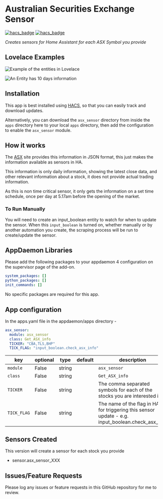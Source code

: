 # Australian Securities Exchange Sensor
[![hacs_badge](https://img.shields.io/badge/HACS-Default-orange.svg?style=for-the-badge)](https://github.com/custom-components/hacs)
[![hacs_badge](https://img.shields.io/badge/HACS-Custom-orange.svg?style=for-the-badge)](https://github.com/custom-components/hacs)

_Creates sensors for Home Assistant for each ASX Symbol you provide_


## Lovelace Examples

![Example of the entities in Lovelace](https://github.com/simonhq/asx_sensor/blob/master/asx_sensor_entities.PNG)

![An Entity has 10 days information](https://github.com/simonhq/asx_sensor/blob/master/asx_sensor_entity.PNG)

## Installation

This app is best installed using [HACS](https://github.com/custom-components/hacs), so that you can easily track and download updates.

Alternatively, you can download the `asx_sensor` directory from inside the `apps` directory here to your local `apps` directory, then add the configuration to enable the `asx_sensor` module.

## How it works

The [ASX](https://www.asx.com.au/) site provides this information in JSON format, this just makes the information available as sensors in HA.

This information is only daily information, showing the latest close data, and other relevant information about a stock, it does not provide actual trading information.

As this is non time critical sensor, it only gets the information on a set time schedule, once per day at 5.17am before the opening of the market. 

### To Run Manually

You will need to create an input_boolean entity to watch for when to update the sensor. When this `input_boolean` is turned on, whether manually or by another automation you create, the scraping process will be run to create/update the sensor.

## AppDaemon Libraries

Please add the following packages to your appdaemon 4 configuration on the supervisor page of the add-on.

``` yaml
system_packages: []
python_packages: []
init_commands: []
```

No specific packages are required for this app.

## App configuration

In the apps.yaml file in the appdaemon/apps directory - 

```yaml
asx_sensor:
  module: asx_sensor
  class: Get_ASX_info
  TICKER: "CBA,TLS,BHP"
  TICK_FLAG: "input_boolean.check_asx_info"
```

key | optional | type | default | description
-- | -- | -- | -- | --
`module` | False | string | | `asx_sensor`
`class` | False | string | | `Get_ASX_info`
`TICKER` | False | string | | The comma separated symbols for each of the stocks you are interested in
`TICK_FLAG` | False | string | | The name of the flag in HA for triggering this sensor update - e.g. input_boolean.check_asx_info

## Sensors Created

This version will create a sensor for each stock you provide

* sensor.asx_sensor_XXX

## Issues/Feature Requests

Please log any issues or feature requests in this GitHub repository for me to review.